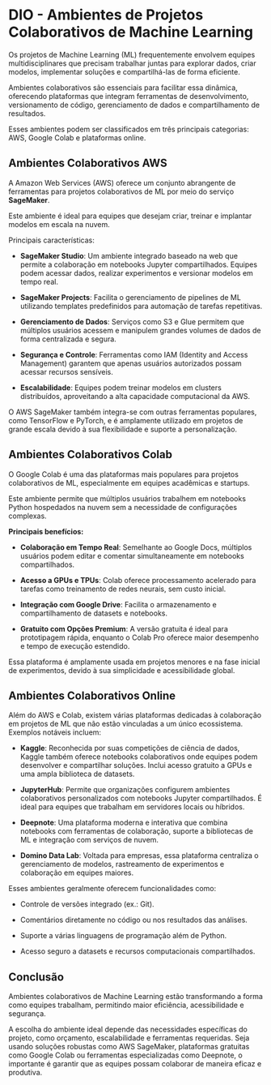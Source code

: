 # DIO - Ambientes de Projetos Colaborativos de Machine Learning

Os projetos de Machine Learning (ML) frequentemente envolvem equipes multidisciplinares que precisam trabalhar juntas para explorar dados, 
criar modelos, implementar soluções e compartilhá-las de forma eficiente. 

Ambientes colaborativos são essenciais para facilitar essa dinâmica, oferecendo plataformas que integram ferramentas de desenvolvimento, 
versionamento de código, gerenciamento de dados e compartilhamento de resultados. 

Esses ambientes podem ser classificados em três principais categorias: AWS, Google Colab e plataformas online.

## Ambientes Colaborativos AWS

A Amazon Web Services (AWS) oferece um conjunto abrangente de ferramentas para projetos colaborativos de ML por meio do serviço **SageMaker**. 

Este ambiente é ideal para equipes que desejam criar, treinar e implantar modelos em escala na nuvem. 

Principais características:

- **SageMaker Studio**: Um ambiente integrado baseado na web que permite a colaboração em notebooks Jupyter compartilhados. Equipes podem acessar dados, realizar experimentos e versionar modelos em tempo real.

- **SageMaker Projects**: Facilita o gerenciamento de pipelines de ML utilizando templates predefinidos para automação de tarefas repetitivas.

- **Gerenciamento de Dados**: Serviços como S3 e Glue permitem que múltiplos usuários acessem e manipulem grandes volumes de dados de forma centralizada e segura.

- **Segurança e Controle**: Ferramentas como IAM (Identity and Access Management) garantem que apenas usuários autorizados possam acessar recursos sensíveis.

- **Escalabilidade**: Equipes podem treinar modelos em clusters distribuídos, aproveitando a alta capacidade computacional da AWS.

O AWS SageMaker também integra-se com outras ferramentas populares, como TensorFlow e PyTorch, 
e é amplamente utilizado em projetos de grande escala devido à sua flexibilidade e suporte a personalização.

## Ambientes Colaborativos Colab

O Google Colab é uma das plataformas mais populares para projetos colaborativos de ML, especialmente em equipes acadêmicas e startups. 

Este ambiente permite que múltiplos usuários trabalhem em notebooks Python hospedados na nuvem sem a necessidade de configurações complexas.

**Principais benefícios:**

- **Colaboração em Tempo Real**: Semelhante ao Google Docs, múltiplos usuários podem editar e comentar simultaneamente em notebooks compartilhados.

- **Acesso a GPUs e TPUs**: Colab oferece processamento acelerado para tarefas como treinamento de redes neurais, sem custo inicial.

- **Integração com Google Drive**: Facilita o armazenamento e compartilhamento de datasets e notebooks.

- **Gratuito com Opções Premium**: A versão gratuita é ideal para prototipagem rápida, enquanto o Colab Pro oferece maior desempenho e tempo de execução estendido.

Essa plataforma é amplamente usada em projetos menores e na fase inicial de experimentos, devido à sua simplicidade e acessibilidade global.

## Ambientes Colaborativos Online

Além do AWS e Colab, existem várias plataformas dedicadas à colaboração em projetos de ML que não estão vinculadas a um único ecossistema. Exemplos notáveis incluem:

- **Kaggle**: Reconhecida por suas competições de ciência de dados, Kaggle também oferece notebooks colaborativos onde equipes podem desenvolver e compartilhar soluções. Inclui acesso gratuito a GPUs e uma ampla biblioteca de datasets.

- **JupyterHub**: Permite que organizações configurem ambientes colaborativos personalizados com notebooks Jupyter compartilhados. É ideal para equipes que trabalham em servidores locais ou híbridos.

- **Deepnote**: Uma plataforma moderna e interativa que combina notebooks com ferramentas de colaboração, suporte a bibliotecas de ML e integração com serviços de nuvem.

- **Domino Data Lab**: Voltada para empresas, essa plataforma centraliza o gerenciamento de modelos, rastreamento de experimentos e colaboração em equipes maiores.

Esses ambientes geralmente oferecem funcionalidades como:

- Controle de versões integrado (ex.: Git).

- Comentários diretamente no código ou nos resultados das análises.

- Suporte a várias linguagens de programação além de Python.

- Acesso seguro a datasets e recursos computacionais compartilhados.

## **Conclusão**

Ambientes colaborativos de Machine Learning estão transformando a forma como equipes trabalham, permitindo maior eficiência, acessibilidade e segurança. 

A escolha do ambiente ideal depende das necessidades específicas do projeto, como orçamento, escalabilidade e ferramentas requeridas. Seja usando soluções robustas como AWS SageMaker, 
plataformas gratuitas como Google Colab ou ferramentas especializadas como Deepnote, o importante é garantir que as equipes possam colaborar de maneira eficaz e produtiva.
